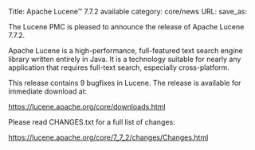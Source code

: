 Title: Apache Lucene™ 7.7.2 available
category: core/news
URL: 
save_as: 

The Lucene PMC is pleased to announce the release of Apache Lucene 7.7.2.

Apache Lucene is a high-performance, full-featured text search engine library written entirely in Java. It is a technology suitable for nearly any application that requires full-text search, especially cross-platform.

This release contains 9 bugfixes in Lucene. The release is available for immediate download at:

  <https://lucene.apache.org/core/downloads.html>

Please read CHANGES.txt for a full list of changes:

  <https://lucene.apache.org/core/7_7_2/changes/Changes.html>

